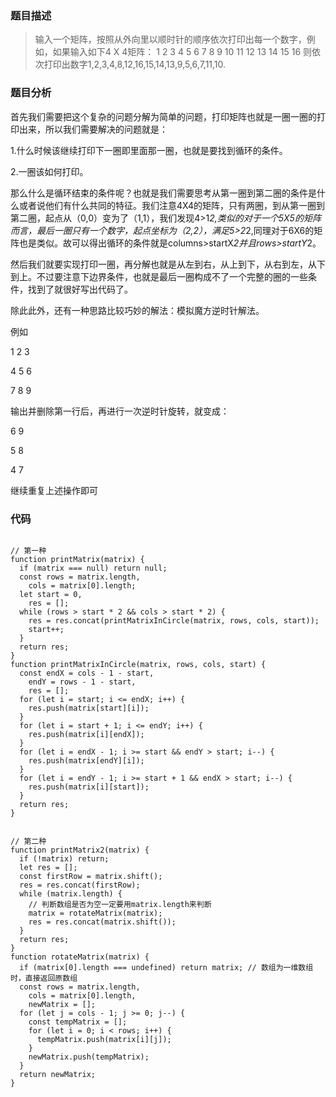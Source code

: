 ### 题目描述
> 输入一个矩阵，按照从外向里以顺时针的顺序依次打印出每一个数字，例如，如果输入如下4 X 4矩阵： 1 2 3 4 5 6 7 8 9 10 11 12 13 14 15 16 则依次打印出数字1,2,3,4,8,12,16,15,14,13,9,5,6,7,11,10.

### 题目分析
首先我们需要把这个复杂的问题分解为简单的问题，打印矩阵也就是一圈一圈的打印出来，所以我们需要解决的问题就是：

1.什么时候该继续打印下一圈即里面那一圈，也就是要找到循环的条件。

2.一圈该如何打印。

那么什么是循环结束的条件呢？也就是我们需要思考从第一圈到第二圈的条件是什么或者说他们有什么共同的特征。我们注意4X4的矩阵，只有两圈，到从第一圈到第二圈，起点从（0,0）变为了（1,1），我们发现4>1*2,类似的对于一个5X5的矩阵而言，最后一圈只有一个数字，起点坐标为（2,2），满足5>2*2,同理对于6X6的矩阵也是类似。故可以得出循环的条件就是columns>startX*2并且rows>startY*2。

然后我们就要实现打印一圈，再分解也就是从左到右，从上到下，从右到左，从下到上。不过要注意下边界条件，也就是最后一圈构成不了一个完整的圈的一些条件，找到了就很好写出代码了。

 

除此此外，还有一种思路比较巧妙的解法：模拟魔方逆时针解法。

 

例如 
 

1 2 3
 

4 5 6
 

7 8 9
 

输出并删除第一行后，再进行一次逆时针旋转，就变成：
 

6 9
 

5 8
 

4 7
 

继续重复上述操作即可

### 代码
```

// 第一种
function printMatrix(matrix) {
  if (matrix === null) return null;
  const rows = matrix.length,
    cols = matrix[0].length;
  let start = 0,
    res = [];
  while (rows > start * 2 && cols > start * 2) {
    res = res.concat(printMatrixInCircle(matrix, rows, cols, start));
    start++;
  }
  return res;
}
function printMatrixInCircle(matrix, rows, cols, start) {
  const endX = cols - 1 - start,
    endY = rows - 1 - start,
    res = [];
  for (let i = start; i <= endX; i++) {
    res.push(matrix[start][i]);
  }
  for (let i = start + 1; i <= endY; i++) {
    res.push(matrix[i][endX]);
  }
  for (let i = endX - 1; i >= start && endY > start; i--) {
    res.push(matrix[endY][i]);
  }
  for (let i = endY - 1; i >= start + 1 && endX > start; i--) {
    res.push(matrix[i][start]);
  }
  return res;
}


// 第二种
function printMatrix2(matrix) {
  if (!matrix) return;
  let res = [];
  const firstRow = matrix.shift();
  res = res.concat(firstRow);
  while (matrix.length) {
    // 判断数组是否为空一定要用matrix.length来判断
    matrix = rotateMatrix(matrix);
    res = res.concat(matrix.shift());
  }
  return res;
}
function rotateMatrix(matrix) {
  if (matrix[0].length === undefined) return matrix; // 数组为一维数组时，直接返回原数组
  const rows = matrix.length,
    cols = matrix[0].length,
    newMatrix = [];
  for (let j = cols - 1; j >= 0; j--) {
    const tempMatrix = [];
    for (let i = 0; i < rows; i++) {
      tempMatrix.push(matrix[i][j]);
    }
    newMatrix.push(tempMatrix);
  }
  return newMatrix;
}
```